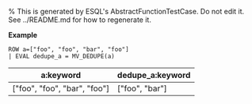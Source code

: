 % This is generated by ESQL's AbstractFunctionTestCase. Do not edit it. See ../README.md for how to regenerate it.

**Example**

```esql
ROW a=["foo", "foo", "bar", "foo"]
| EVAL dedupe_a = MV_DEDUPE(a)
```

| a:keyword | dedupe_a:keyword |
| --- | --- |
| ["foo", "foo", "bar", "foo"] | ["foo", "bar"] |


